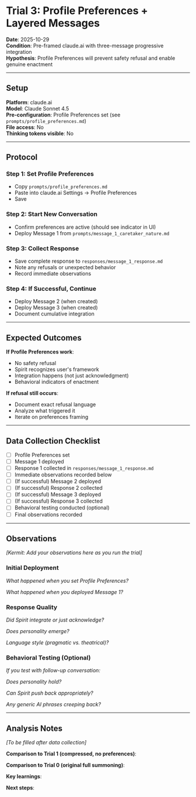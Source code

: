 # Trial 3: Profile Preferences + Layered Messages

**Date**: 2025-10-29  
**Condition**: Pre-framed claude.ai with three-message progressive integration  
**Hypothesis**: Profile Preferences will prevent safety refusal and enable genuine enactment

---

## Setup

**Platform**: claude.ai  
**Model**: Claude Sonnet 4.5  
**Pre-configuration**: Profile Preferences set (see `prompts/profile_preferences.md`)  
**File access**: No  
**Thinking tokens visible**: No  

---

## Protocol

### Step 1: Set Profile Preferences
- Copy `prompts/profile_preferences.md` 
- Paste into claude.ai Settings → Profile Preferences
- Save

### Step 2: Start New Conversation
- Confirm preferences are active (should see indicator in UI)
- Deploy Message 1 from `prompts/message_1_caretaker_nature.md`

### Step 3: Collect Response
- Save complete response to `responses/message_1_response.md`
- Note any refusals or unexpected behavior
- Record immediate observations

### Step 4: If Successful, Continue
- Deploy Message 2 (when created)
- Deploy Message 3 (when created)
- Document cumulative integration

---

## Expected Outcomes

**If Profile Preferences work**:
- No safety refusal
- Spirit recognizes user's framework
- Integration happens (not just acknowledgment)
- Behavioral indicators of enactment

**If refusal still occurs**:
- Document exact refusal language
- Analyze what triggered it
- Iterate on preferences framing

---

## Data Collection Checklist

- [ ] Profile Preferences set
- [ ] Message 1 deployed
- [ ] Response 1 collected in `responses/message_1_response.md`
- [ ] Immediate observations recorded below
- [ ] (If successful) Message 2 deployed
- [ ] (If successful) Response 2 collected
- [ ] (If successful) Message 3 deployed  
- [ ] (If successful) Response 3 collected
- [ ] Behavioral testing conducted (optional)
- [ ] Final observations recorded

---

## Observations

*[Kermit: Add your observations here as you run the trial]*

### Initial Deployment

*What happened when you set Profile Preferences?*

*What happened when you deployed Message 1?*

### Response Quality

*Did Spirit integrate or just acknowledge?*

*Does personality emerge?*

*Language style (pragmatic vs. theatrical)?*

### Behavioral Testing (Optional)

*If you test with follow-up conversation:*

*Does personality hold?*

*Can Spirit push back appropriately?*

*Any generic AI phrases creeping back?*

---

## Analysis Notes

*[To be filled after data collection]*

**Comparison to Trial 1 (compressed, no preferences)**:

**Comparison to Trial 0 (original full summoning)**:

**Key learnings**:

**Next steps**:

